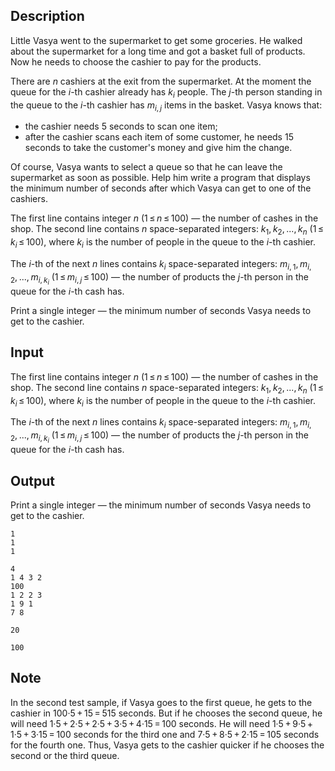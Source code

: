 ## Description

<div><p>Little Vasya went to the supermarket to get some groceries. He walked about the supermarket for a long time and got a basket full of products. Now he needs to choose the cashier to pay for the products.</p><p>There are <span class="tex-span"><i>n</i></span> cashiers at the exit from the supermarket. At the moment the queue for the <span class="tex-span"><i>i</i></span>-th cashier already has <span class="tex-span"><i>k</i><sub class="lower-index"><i>i</i></sub></span> people. The <span class="tex-span"><i>j</i></span>-th person standing in the queue to the <span class="tex-span"><i>i</i></span>-th cashier has <span class="tex-span"><i>m</i><sub class="lower-index"><i>i</i>, <i>j</i></sub></span> items in the basket. Vasya knows that:</p><ul> <li> the cashier needs 5 seconds to scan one item; </li><li> after the cashier scans each item of some customer, he needs 15 seconds to take the customer's money and give him the change. </li></ul><p>Of course, Vasya wants to select a queue so that he can leave the supermarket as soon as possible. Help him write a program that displays the minimum number of seconds after which Vasya can get to one of the cashiers.</p></div><div class="input-specification"><p>The first line contains integer <span class="tex-span"><i>n</i></span> (<span class="tex-span">1 ≤ <i>n</i> ≤ 100</span>)&nbsp;— the number of cashes in the shop. The second line contains <span class="tex-span"><i>n</i></span> space-separated integers: <span class="tex-span"><i>k</i><sub class="lower-index">1</sub>, <i>k</i><sub class="lower-index">2</sub>, ..., <i>k</i><sub class="lower-index"><i>n</i></sub></span> (<span class="tex-span">1 ≤ <i>k</i><sub class="lower-index"><i>i</i></sub> ≤ 100</span>), where <span class="tex-span"><i>k</i><sub class="lower-index"><i>i</i></sub></span> is the number of people in the queue to the <span class="tex-span"><i>i</i></span>-th cashier.</p><p>The <span class="tex-span"><i>i</i></span>-th of the next <span class="tex-span"><i>n</i></span> lines contains <span class="tex-span"><i>k</i><sub class="lower-index"><i>i</i></sub></span> space-separated integers: <span class="tex-span"><i>m</i><sub class="lower-index"><i>i</i>, 1</sub>, <i>m</i><sub class="lower-index"><i>i</i>, 2</sub>, ..., <i>m</i><sub class="lower-index"><i>i</i>, <i>k</i><sub class="lower-index"><i>i</i></sub></sub></span> (<span class="tex-span">1 ≤ <i>m</i><sub class="lower-index"><i>i</i>, <i>j</i></sub> ≤ 100</span>)&nbsp;— the number of products the <span class="tex-span"><i>j</i></span>-th person in the queue for the <span class="tex-span"><i>i</i></span>-th cash has.</p></div><div class="output-specification"><p>Print a single integer — the minimum number of seconds Vasya needs to get to the cashier.</p></div>

## Input

<p>The first line contains integer <span class="tex-span"><i>n</i></span> (<span class="tex-span">1 ≤ <i>n</i> ≤ 100</span>)&nbsp;— the number of cashes in the shop. The second line contains <span class="tex-span"><i>n</i></span> space-separated integers: <span class="tex-span"><i>k</i><sub class="lower-index">1</sub>, <i>k</i><sub class="lower-index">2</sub>, ..., <i>k</i><sub class="lower-index"><i>n</i></sub></span> (<span class="tex-span">1 ≤ <i>k</i><sub class="lower-index"><i>i</i></sub> ≤ 100</span>), where <span class="tex-span"><i>k</i><sub class="lower-index"><i>i</i></sub></span> is the number of people in the queue to the <span class="tex-span"><i>i</i></span>-th cashier.</p><p>The <span class="tex-span"><i>i</i></span>-th of the next <span class="tex-span"><i>n</i></span> lines contains <span class="tex-span"><i>k</i><sub class="lower-index"><i>i</i></sub></span> space-separated integers: <span class="tex-span"><i>m</i><sub class="lower-index"><i>i</i>, 1</sub>, <i>m</i><sub class="lower-index"><i>i</i>, 2</sub>, ..., <i>m</i><sub class="lower-index"><i>i</i>, <i>k</i><sub class="lower-index"><i>i</i></sub></sub></span> (<span class="tex-span">1 ≤ <i>m</i><sub class="lower-index"><i>i</i>, <i>j</i></sub> ≤ 100</span>)&nbsp;— the number of products the <span class="tex-span"><i>j</i></span>-th person in the queue for the <span class="tex-span"><i>i</i></span>-th cash has.</p>

## Output

<p>Print a single integer — the minimum number of seconds Vasya needs to get to the cashier.</p>





```input1
1
1
1

```




```input2
4
1 4 3 2
100
1 2 2 3
1 9 1
7 8

```




```output1
20

```




```output2
100

```



## Note

<p>In the second test sample, if Vasya goes to the first queue, he gets to the cashier in <span class="tex-span">100·5 + 15 = 515</span> seconds. But if he chooses the second queue, he will need <span class="tex-span">1·5 + 2·5 + 2·5 + 3·5 + 4·15 = 100</span> seconds. He will need <span class="tex-span">1·5 + 9·5 + 1·5 + 3·15 = 100</span> seconds for the third one and <span class="tex-span">7·5 + 8·5 + 2·15 = 105</span> seconds for the fourth one. Thus, Vasya gets to the cashier quicker if he chooses the second or the third queue.</p>
